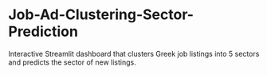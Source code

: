 # Job-Ad-Clustering-Sector-Prediction
Interactive Streamlit dashboard that clusters Greek job listings into 5 sectors and predicts the sector of new listings.
